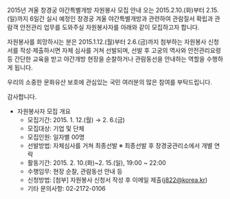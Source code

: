 2015년 겨울 창경궁 야간특별개방 자원봉사 모집 안내
오는 2015.2.10.(화)부터 2.15.(일)까지 6일간 실시 예정인 창경궁 겨울 야간특별개방과 관련하여 관람질서 확립과 관람객 안전관리 업무를 도와주실 자원봉사자를 아래와 같이 모집하고자 합니다.

자원봉사를 희망하시는 분은 2015.1.12.(월)부터 2.6.(금)까지 첨부하는 자원봉사 신청서를 작성·제출하시면 자체 심사를 거쳐 선발되며, 선발 후 고궁의 역사와 안전관리요령 등 간단한 교육을 받고 야간개방 현장을 순찰하거나 관람동선을 안내하는 역할을 수행하게 됩니다.

우리의 소중한 문화유산 보호에 관심있는 국민 여러분의 많은 참여를 부탁드립니다.

감사합니다.

- 자원봉사자 모집 개요
  - 모집기간: 2015. 1. 12.(월) → 2. 6.(금)
  - 모집대상: 기업 및 단체
  - 모집인원: 일자별 00명
  - 선발방법: 자체심사를 거쳐 최종선발
    ※ 최종선발 후 창경궁관리소에서 개별 연락
  - 활동기간: 2015. 2. 10.(화)~2. 15.(일), 19:00 ~ 22:00
  - 수행임무: 현장 순찰, 관람동선 안내 등
  - 신청방법: [첨부] 자원봉사 신청서 작성 후 이메일 제출(j822@korea.kr)
  - 기타 문의사항: 02-2172-0106